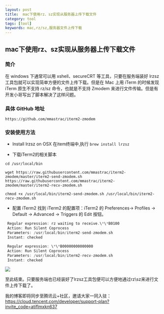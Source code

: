 ```yaml
---
layout: post
title:  mac下使用rz、sz实现从服务器上传下载文件
category: tool 
tags: [tool]
keywords: mac,rz/sz,服务器文件上传下载
---
```


## mac下使用rz、sz实现从服务器上传下载文件

### 简介
在 windows 下通常可以用 xshell、secureCRT 等工具，只要在服务端装好 lrzsz 工具包就可以实现简单方便的文件上传下载。但是在 Mac 上用 iTerm 的时候发现 iTerm 原生不支持  rz/sz 命令，也就是不支持 Zmodem 来进行文件传输。但是有开发小哥写出了脚本解决了这样问题。

### 具体 GitHub 地址
`https://github.com/mmastrac/iterm2-zmodem`

### 安装使用方法
- Install lrzsz on OSX
在item终端中,执行 `brew install lrzsz`

- 下载iTerm2的相关脚本
```
cd /usr/local/bin

wget https://raw.githubusercontent.com/mmastrac/iterm2-zmodem/master/iterm2-send-zmodem.sh https://raw.githubusercontent.com/mmastrac/iterm2-zmodem/master/iterm2-recv-zmodem.sh

chmod +x /usr/local/bin/iterm2-send-zmodem.sh /usr/local/bin/iterm2-recv-zmodem.sh
```

- 配置 iTerm2
找到 iTerm2 的配置项：iTerm2 的 Preferences-> Profiles -> Default -> Advanced -> Triggers 的 Edit 按钮。
```c
 Regular expression: rz waiting to receive.\*\*B0100
 Action: Run Silent Coprocess
 Parameters: /usr/local/bin/iterm2-send-zmodem.sh
 Instant: checked

 Regular expression: \*\*B00000000000000
 Action: Run Silent Coprocess
 Parameters: /usr/local/bin/iterm2-recv-zmodem.sh
 Instant: checked
```

![](https://static.studytime.xin/image/articles/20190616195307.png)

至此结束。只要服务端也已经装好了lrzsz工具包便可以方便地通过rz\sz来进行文件上传下载了。

我的博客即将同步至腾讯云+社区，邀请大家一同入驻：https://cloud.tencent.com/developer/support-plan?invite_code=atiflmxkn637





